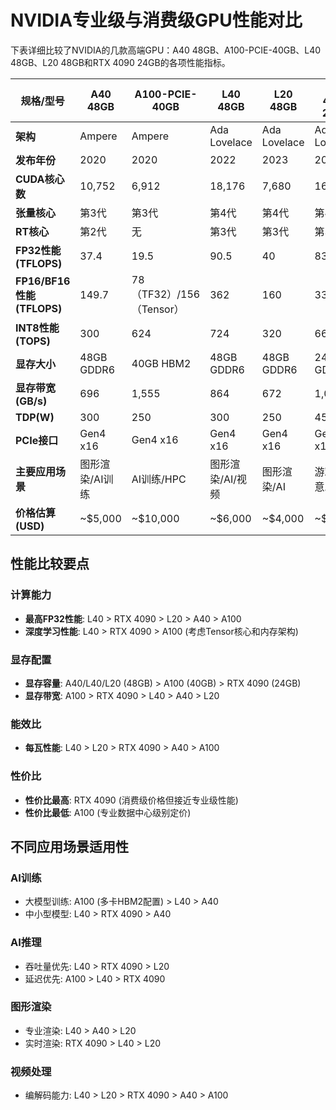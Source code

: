 # NVIDIA专业级与消费级GPU性能对比

下表详细比较了NVIDIA的几款高端GPU：A40 48GB、A100-PCIE-40GB、L40 48GB、L20 48GB和RTX 4090 24GB的各项性能指标。

| 规格/型号 | A40 48GB | A100-PCIE-40GB | L40 48GB | L20 48GB | RTX 4090 24GB |
|----------|---------|---------------|----------|----------|--------------|
| **架构** | Ampere | Ampere | Ada Lovelace | Ada Lovelace | Ada Lovelace |
| **发布年份** | 2020 | 2020 | 2022 | 2023 | 2022 |
| **CUDA核心数** | 10,752 | 6,912 | 18,176 | 7,680 | 16,384 |
| **张量核心** | 第3代 | 第3代 | 第4代 | 第4代 | 第4代 |
| **RT核心** | 第2代 | 无 | 第3代 | 第3代 | 第3代 |
| **FP32性能(TFLOPS)** | 37.4 | 19.5 | 90.5 | 40 | 83 |
| **FP16/BF16性能(TFLOPS)** | 149.7 | 78（TF32）/156（Tensor） | 362 | 160 | 330 |
| **INT8性能(TOPS)** | 300 | 624 | 724 | 320 | 661 |
| **显存大小** | 48GB GDDR6 | 40GB HBM2 | 48GB GDDR6 | 48GB GDDR6 | 24GB GDDR6X |
| **显存带宽(GB/s)** | 696 | 1,555 | 864 | 672 | 1,008 |
| **TDP(W)** | 300 | 250 | 300 | 250 | 450 |
| **PCIe接口** | Gen4 x16 | Gen4 x16 | Gen4 x16 | Gen4 x16 | Gen4 x16 |
| **主要应用场景** | 图形渲染/AI训练 | AI训练/HPC | 图形渲染/AI/视频 | 图形渲染/AI | 游戏/创意工作站 |
| **价格估算(USD)** | ~$5,000 | ~$10,000 | ~$6,000 | ~$4,000 | ~$1,600 |

## 性能比较要点

### 计算能力
- **最高FP32性能**: L40 > RTX 4090 > L20 > A40 > A100
- **深度学习性能**: L40 > RTX 4090 > A100 (考虑Tensor核心和内存架构)

### 显存配置
- **显存容量**: A40/L40/L20 (48GB) > A100 (40GB) > RTX 4090 (24GB)
- **显存带宽**: A100 > RTX 4090 > L40 > A40 > L20

### 能效比
- **每瓦性能**: L40 > L20 > RTX 4090 > A40 > A100

### 性价比
- **性价比最高**: RTX 4090 (消费级价格但接近专业级性能)
- **性价比最低**: A100 (专业数据中心级别定价)

## 不同应用场景适用性

### AI训练
- 大模型训练: A100 (多卡HBM2配置) > L40 > A40
- 中小型模型: L40 > RTX 4090 > A40

### AI推理
- 吞吐量优先: L40 > RTX 4090 > L20
- 延迟优先: A100 > L40 > RTX 4090

### 图形渲染
- 专业渲染: L40 > A40 > L20
- 实时渲染: RTX 4090 > L40 > L20

### 视频处理
- 编解码能力: L40 > L20 > RTX 4090 > A40 > A100